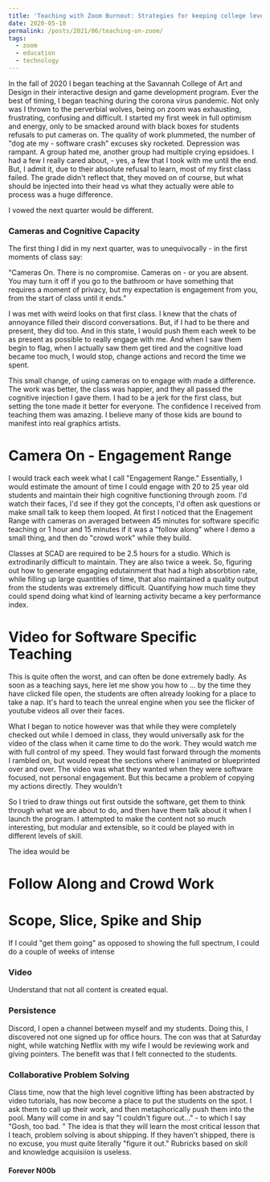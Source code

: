 ```yaml
---
title: 'Teaching with Zoom Burnout: Strategies for keeping college level students engaged'
date: 2020-05-10
permalink: /posts/2021/06/teaching-on-zoom/
tags:
  - zoom
  - education
  - technology
---
```

In the fall of 2020 I began teaching at the Savannah College of Art and Design in their interactive design and game development program. Ever the best of timing, I began teaching during the corona virus pandemic. Not only was I thrown to the perverbial wolves, being on zoom was exhausting, frustrating, confusing and difficult. I started my first week in full optimism and energy, only to be smacked around with black boxes for students refusals to put cameras on. The quality of work plummeted, the number of "dog ate my - software crash" excuses sky rocketed. Depression was rampant. A group hated me, another group had multiple crying epsidoes. I had a few I really cared about, - yes, a few that I took with me until the end. But, I admit it, due to their absolute refusal to learn, most of my first class failed. The grade didn't reflect that, they moved on of course, but what should be injected into their head vs what they actually were able to process was a huge difference.

I vowed the next quarter would be different.

### Cameras and Cognitive Capacity
The first thing I did in my next quarter, was to unequivocally - in the first moments of class say:

"Cameras On. There is no compromise. Cameras on - or you are absent.
You may turn it off if you go to the bathroom or have something that requires a moment of privacy, but my expectation is engagement from you, from the start of class until it ends."

I was met with weird looks on that first class. I knew that the chats of annoyance filled their discord conversations. But, if I had to be there and present, they did too. And in this state, I would push them each week to be as present as possible to really engage with me. And when I saw them begin to flag, when I actually saw them get tired and the cognitive load became too much, I would stop, change actions and record the time we spent.

This small change, of using cameras on to engage with made a difference. The work was better, the class was happier, and they all passed the cognitive injection I gave them. I had to be a jerk for the first class, but setting the tone made it better for everyone. The confidence I received from teaching them was amazing. I believe many of those kids are bound to manifest into real graphics artists.


# Camera On - Engagement Range
I would track each week what I call "Engagement Range." Essentially, I would estimate the amount of time I could engage with 20 to 25 year old students and maintain their high cognitive functioning through zoom. I'd watch their faces, I'd see if they got the concepts, I'd often ask questions or make small talk to  keep them looped. At first I noticed that the Enagement Range with cameras on averaged between 45 minutes for software specific teaching or 1 hour and 15 minutes if it was a "follow along" where I demo a small thing, and then do "crowd work" while they build.

Classes at SCAD are required to be 2.5 hours for a studio. Which is extrodinarily difficult to maintain. They are also twice a week. So, figuring out how to generate engaging edutainment that had a high absorbtion rate, while filling up large quantities of time, that also maintained a quality output from the students was extremely difficult. Quantifying how much time they could spend doing what kind of learning activity became a key performance index.


# Video for Software Specific Teaching
This is quite often the worst, and can often be done extremely badly. As soon as a teaching says, here let me show you how to ... by the time they have clicked file open, the students are often already looking for a place to take a nap. It's hard to teach the unreal engine when you see the flicker of youtube videos all over their faces.

What I began to notice however was that while they were completely checked out while I demoed in class, they would universally ask for the video of the class when it came time to do the work. They would watch me with full control of my speed. They would fast forward through the moments I rambled on, but would repeat the sections where I animated or blueprinted over and over. The video was what they wanted when they were software focused, not personal engagement. But this became a problem of copying my actions directly. They wouldn't  


So I tried to draw things out first outside the software, get them to think through what we are about to do, and then have them talk about it when I launch the program. I attempted to make the content not so much interesting, but modular and extensible, so it could be played with in different levels of skill.

The idea would be

# Follow Along and Crowd Work


# Scope, Slice, Spike and Ship
If I could "get them going" as opposed to showing the full spectrum, I could do a couple of weeks of intense



### Video

Understand that not all content is created equal.


### Persistence

Discord, I open a channel between myself and my students. Doing this, I discovered not one signed up for office hours.
The con was that at Saturday night, while watching Netflix with my wife I would be reviewing work and giving pointers. The benefit was that I felt connected to the students.


### Collaborative Problem Solving

Class time, now that the high level cognitive lifting has been abstracted by video tutorials, has now become a place to put the students on the spot. I ask them to call up their work, and then metaphorically push them into the pool. Many will come in and say "I couldn't figure out..." - to which I say "Gosh, too bad. " The idea is that they will learn the most critical lesson that I teach, problem solving is about shipping. If they haven't shipped, there is no excuse, you must quite literally "figure it out."
Rubricks based on skill and knowledge acquisiion is useless.

#### Forever N00b
